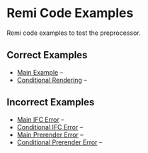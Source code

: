 # Remi Code Examples
Remi code examples to test the preprocessor. 

## Correct Examples
- [Main Example](./main.remi) – 
- [Conditional Rendering](./conditional.remi) – 

## Incorrect Examples
- [Main IFC Error](./main_err_ifc.remi) – 
- [Conditional IFC Error](./conditional_err_ifc.remi) –
- [Main Prerender Error](./main_err_prerender.remi) – 
- [Conditional Prerender Error](./conditional_err_prerender.remi) –